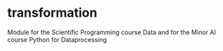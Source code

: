 # transformation
Module for the Scientific Programming course Data and for the Minor AI course Python for Dataprocessing
